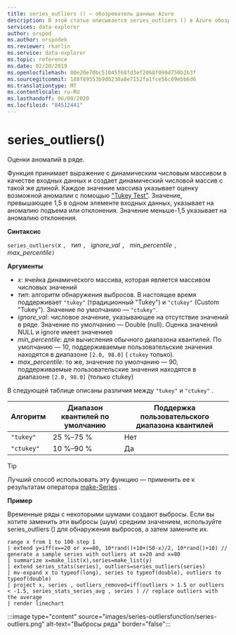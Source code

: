 ```yaml
---
title: series_outliers () — обозреватель данных Azure
description: В этой статье описывается series_outliers () в Azure обозреватель данных.
services: data-explorer
author: orspod
ms.author: orspodek
ms.reviewer: rkarlin
ms.service: data-explorer
ms.topic: reference
ms.date: 02/20/2019
ms.openlocfilehash: 80e20e70bc51045f68fd3ef2068f099d750b2b3f
ms.sourcegitcommit: 188f89553b9d0230a8e7152fa1fce56c09ebb6d6
ms.translationtype: MT
ms.contentlocale: ru-RU
ms.lasthandoff: 06/08/2020
ms.locfileid: "84512441"
---
```

# <a name="series_outliers"></a>series_outliers()

Оценки аномалий в ряде.

Функция принимает выражение с динамическим числовым массивом в качестве входных данных и создает динамический числовой массив с такой же длиной. Каждое значение массива указывает оценку возможной аномалии с помощью ["Tukey Test"](https://en.wikipedia.org/wiki/Outlier#Tukey.27s_test). Значение, превышающее 1,5 в одном элементе входных данных, указывает на аномалию подъема или отклонения. Значение меньше-1,5 указывает на аномалию отклонения.

**Синтаксис**

`series_outliers(`*x* `, ` *тип* `, ` *ignore_val* `, ` *min_percentile* `, ` *max_percentile*`)`

**Аргументы**

* *x*: ячейка динамического массива, которая является массивом числовых значений
* *тип*: алгоритм обнаружения выбросов. В настоящее время поддерживает `"tukey"` (традиционный "Tukey") и `"ctukey"` (Custom "Tukey"). Значение по умолчанию — `"ctukey"`.
* *ignore_val*: числовое значение, указывающее на отсутствие значений в ряде. Значение по умолчанию — Double (null). Оценка значений NULL и ignore имеет значение`0`
* *min_percentile*: для вычисления обычного диапазона квантилей. По умолчанию — 10, поддерживаемые пользовательские значения находятся в диапазоне `[2.0, 98.0]` ( `ctukey` только).
* *max_percentile*: то же, значение по умолчанию — 90, поддерживаемые пользовательские значения находятся в диапазоне `[2.0, 98.0]` (только ctukey)

В следующей таблице описаны различия между `"tukey"` и `"ctukey"` .

| Алгоритм | Диапазон квантилей по умолчанию | Поддержка пользовательского диапазона квантилей |
|-----------|----------------------- |--------------------------------|
| `"tukey"` | 25 %–75 %              | Нет                             |
| `"ctukey"`| 10 %–90 %              | Да                            |

> [!TIP]
> Лучший способ использовать эту функцию — применить ее к результатам оператора [make-Series](make-seriesoperator.md) .

**Пример**

Временные ряды с некоторыми шумами создают выбросы. Если вы хотите заменить эти выбросы (шум) средним значением, используйте series_outliers () для обнаружения выбросов, а затем замените их.

<!-- csl: https://help.kusto.windows.net:443/Samples -->
```kusto
range x from 1 to 100 step 1 
| extend y=iff(x==20 or x==80, 10*rand()+10+(50-x)/2, 10*rand()+10) // generate a sample series with outliers at x=20 and x=80
| summarize x=make_list(x),series=make_list(y)
| extend series_stats(series), outliers=series_outliers(series)
| mv-expand x to typeof(long), series to typeof(double), outliers to typeof(double)
| project x, series , outliers_removed=iff(outliers > 1.5 or outliers < -1.5, series_stats_series_avg , series ) // replace outliers with the average
| render linechart
``` 

:::image type="content" source="images/series-outliersfunction/series-outliers.png" alt-text="Выбросы ряда" border="false":::
